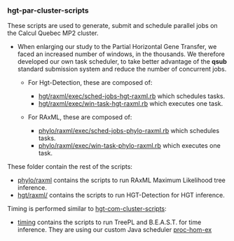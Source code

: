 ### hgt-par-cluster-scripts

These scripts are used to generate, submit and schedule parallel jobs on the Calcul Quebec MP2 cluster.

- When enlarging our study to the Partial Horizontal Gene Transfer, we faced an increased number of windows, in the thousands. 
We therefore developed our own task scheduler, to take better advantage of the __qsub__ standard submission system and reduce the number of concurrent jobs.

  * For Hgt-Detection, these are composed of:
    * [hgt/raxml/exec/sched-jobs-hgt-raxml.rb](hgt/raxml/exec/sched-jobs-hgt-raxml.rb) which schedules tasks.
    * [hgt/raxml/exec/win-task-hgt-raxml.rb](hgt/raxml/exec/win-task-hgt-raxml.rb) which executes one task.
 
  * For RAxML, these are composed of:
    * [phylo/raxml/exec/sched-jobs-phylo-raxml.rb](phylo/raxml/exec/sched-jobs-phylo-raxml.rb) which schedules tasks.
    * [phylo/raxml/exec/win-task-phylo-raxml.rb](phylo/raxml/exec/win-task-phylo-raxml.rb) which executes one task.
 
These folder contain the rest of the scripts:
 - [phylo/raxml](phylo/raxml) contains the scripts to run RAxML Maximum Likelihood tree inference.
 - [hgt/raxml/](hgt/raxml/) contains the scripts to run HGT-Detection for HGT inference.

Timing is performed similar to [hgt-com-cluster-scripts](../hgt-com-cluster-scripts):

- [timing](timing) contains the scripts to run TreePL and B.E.A.S.T. for time inference.
They are using our custom Java scheduler [proc-hom-ex](../../proc-hom-ex)
